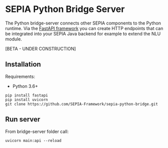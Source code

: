 # SEPIA Python Bridge Server
The Python bridge-server connects other SEPIA components to the Python runtime. 
Via the [FastAPI framework](https://fastapi.tiangolo.com) you can create HTTP endpoints that can be integrated into your SEPIA Java backend for example to extend the NLU module.
  
[BETA - UNDER CONSTRUCTION]

## Installation

Requirements:
* Python 3.6+

```
pip install fastapi
pip install uvicorn
git clone https://github.com/SEPIA-Framework/sepia-python-bridge.git
```

## Run server

From bridge-server folder call:
```
uvicorn main:api --reload
```

